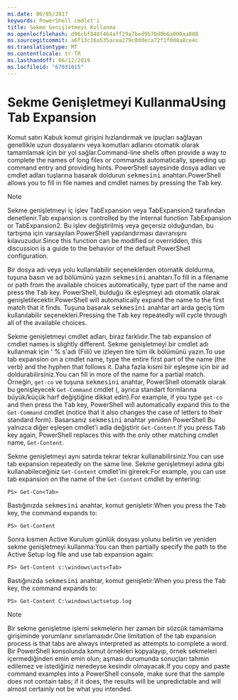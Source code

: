 ```yaml
---
ms.date: 06/05/2017
keywords: PowerShell cmdlet'i
title: Sekme Genişletmeyi Kullanma
ms.openlocfilehash: d96cbf848f464aff29a7bed9b70d0b6a000aa808
ms.sourcegitcommit: a6f13c16a535acea279c0ddeca72f1f0d8a8ce4c
ms.translationtype: MT
ms.contentlocale: tr-TR
ms.lasthandoff: 06/12/2019
ms.locfileid: "67031015"
---
```

# <a name="using-tab-expansion"></a><span data-ttu-id="0ff13-103">Sekme Genişletmeyi Kullanma</span><span class="sxs-lookup"><span data-stu-id="0ff13-103">Using Tab Expansion</span></span>

<span data-ttu-id="0ff13-104">Komut satırı Kabuk komut girişini hızlandırmak ve ipuçları sağlayan genellikle uzun dosyalarını veya komutları adlarını otomatik olarak tamamlamak için bir yol sağlar.</span><span class="sxs-lookup"><span data-stu-id="0ff13-104">Command-line shells often provide a way to complete the names of long files or commands automatically, speeding up command entry and providing hints.</span></span> <span data-ttu-id="0ff13-105">PowerShell sayesinde dosya adları ve cmdlet adları tuşlarına basarak doldurun <kbd>sekmesini</kbd> anahtarı.</span><span class="sxs-lookup"><span data-stu-id="0ff13-105">PowerShell allows you to fill in file names and cmdlet names by pressing the <kbd>Tab</kbd> key.</span></span>

> [!NOTE]
> <span data-ttu-id="0ff13-106">Sekme genişletmeyi iç işlev TabExpansion veya TabExpansion2 tarafından denetlenir.</span><span class="sxs-lookup"><span data-stu-id="0ff13-106">Tab expansion is controlled by the internal function TabExpansion or TabExpansion2.</span></span> <span data-ttu-id="0ff13-107">Bu işlev değiştirilmiş veya geçersiz olduğundan, bu tartışma için varsayılan PowerShell yapılandırması davranışını kılavuzudur.</span><span class="sxs-lookup"><span data-stu-id="0ff13-107">Since this function can be modified or overridden, this discussion is a guide to the behavior of the default PowerShell configuration.</span></span>

<span data-ttu-id="0ff13-108">Bir dosya adı veya yolu kullanılabilir seçeneklerden otomatik doldurma, tuşuna basın ve ad bölümünü yazın <kbd>sekmesini</kbd> anahtarı.</span><span class="sxs-lookup"><span data-stu-id="0ff13-108">To fill in a filename or path from the available choices automatically, type part of the name and press the <kbd>Tab</kbd> key.</span></span> <span data-ttu-id="0ff13-109">PowerShell, bulduğu ilk eşleşmeyi adı otomatik olarak genişletilecektir.</span><span class="sxs-lookup"><span data-stu-id="0ff13-109">PowerShell will automatically expand the name to the first match that it finds.</span></span> <span data-ttu-id="0ff13-110">Tuşuna basarak <kbd>sekmesini</kbd> anahtar art arda geçiş tüm kullanılabilir seçenekleri.</span><span class="sxs-lookup"><span data-stu-id="0ff13-110">Pressing the <kbd>Tab</kbd> key repeatedly will cycle through all of the available choices.</span></span>

<span data-ttu-id="0ff13-111">Sekme genişletmeyi cmdlet adları, biraz farklıdır.</span><span class="sxs-lookup"><span data-stu-id="0ff13-111">The tab expansion of cmdlet names is slightly different.</span></span> <span data-ttu-id="0ff13-112">Sekme genişletmeyi bir cmdlet adı kullanmak için ' % s'adı (Fiili) ve izleyen tire tüm ilk bölümünü yazın.</span><span class="sxs-lookup"><span data-stu-id="0ff13-112">To use tab expansion on a cmdlet name, type the entire first part of the name (the verb) and the hyphen that follows it.</span></span> <span data-ttu-id="0ff13-113">Daha fazla kısmi bir eşleşme için bir ad doldurabilirsiniz.</span><span class="sxs-lookup"><span data-stu-id="0ff13-113">You can fill in more of the name for a partial match.</span></span> <span data-ttu-id="0ff13-114">Örneğin, `get-co` ve tuşuna <kbd>sekmesini</kbd> anahtar, PowerShell otomatik olarak bu genişleyecek `Get-Command` cmdlet (, ayrıca standart formlarına büyük/küçük harf değiştiğine dikkat edin).</span><span class="sxs-lookup"><span data-stu-id="0ff13-114">For example, if you type `get-co` and then press the <kbd>Tab</kbd> key, PowerShell will automatically expand this to the `Get-Command` cmdlet (notice that it also changes the case of letters to their standard form).</span></span> <span data-ttu-id="0ff13-115">Basarsanız <kbd>sekmesini</kbd> anahtar yeniden PowerShell Bu yalnızca diğer eşleşen cmdlet'i adla değiştirir `Get-Content`.</span><span class="sxs-lookup"><span data-stu-id="0ff13-115">If you press <kbd>Tab</kbd> key again, PowerShell replaces this with the only other matching cmdlet name, `Get-Content`.</span></span>

<span data-ttu-id="0ff13-116">Sekme genişletmeyi aynı satırda tekrar tekrar kullanabilirsiniz.</span><span class="sxs-lookup"><span data-stu-id="0ff13-116">You can use tab expansion repeatedly on the same line.</span></span> <span data-ttu-id="0ff13-117">Sekme genişletmeyi adına gibi kullanabileceğiniz `Get-Content` cmdlet'ini girerek:</span><span class="sxs-lookup"><span data-stu-id="0ff13-117">For example, you can use tab expansion on the name of the `Get-Content` cmdlet by entering:</span></span>

```
PS> Get-Con<Tab>
```

<span data-ttu-id="0ff13-118">Bastığınızda <kbd>sekmesini</kbd> anahtar, komut genişletir:</span><span class="sxs-lookup"><span data-stu-id="0ff13-118">When you press the <kbd>Tab</kbd> key, the command expands to:</span></span>

```
PS> Get-Content
```

<span data-ttu-id="0ff13-119">Sonra kısmen Active Kurulum günlük dosyası yolunu belirtin ve yeniden sekme genişletmeyi kullanma:</span><span class="sxs-lookup"><span data-stu-id="0ff13-119">You can then partially specify the path to the Active Setup log file and use tab expansion again:</span></span>

```
PS> Get-Content c:\windows\acts<Tab>
```

<span data-ttu-id="0ff13-120">Bastığınızda <kbd>sekmesini</kbd> anahtar, komut genişletir:</span><span class="sxs-lookup"><span data-stu-id="0ff13-120">When you press the <kbd>Tab</kbd> key, the command expands to:</span></span>

```
PS> Get-Content C:\windows\actsetup.log
```

> [!NOTE]
> <span data-ttu-id="0ff13-121">Bir sekme genişletme işlemi sekmelerin her zaman bir sözcük tamamlama girişiminde yorumlanır sınırlamasıdır.</span><span class="sxs-lookup"><span data-stu-id="0ff13-121">One limitation of the tab expansion process is that tabs are always interpreted as attempts to complete a word.</span></span> <span data-ttu-id="0ff13-122">Bir PowerShell konsolunda komut örnekleri kopyalayıp, örnek sekmeleri içermediğinden emin emin olun; aşması durumunda sonuçları tahmin edilemez ve istediğiniz neredeyse kesindir olmayacak.</span><span class="sxs-lookup"><span data-stu-id="0ff13-122">If you copy and paste command examples into a PowerShell console, make sure that the sample does not contain tabs; if it does, the results will be unpredictable and will almost certainly not be what you intended.</span></span>
